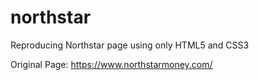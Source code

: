 # northstar
Reproducing Northstar page using only HTML5 and CSS3

Original Page: https://www.northstarmoney.com/
